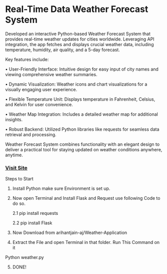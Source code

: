 # Real-Time Data Weather Forecast System















Developed an interactive Python-based Weather Forecast System that provides real-time weather updates for cities worldwide. Leveraging API integration, the app fetches and displays crucial weather data, including temperature, humidity, air quality, and a 5-day forecast.<br>























Key features include:<br>







• User-Friendly Interface: Intuitive design for easy input of city names and viewing comprehensive weather summaries.<br>







• Dynamic Visualization: Weather icons and chart visualizations for a visually engaging user experience.<br>







• Flexible Temperature Unit: Displays temperature in Fahrenheit, Celsius, and Kelvin for user convenience.<br>







• Weather Map Integration: Includes a detailed weather map for additional insights.<br>







• Robust Backend: Utilized Python libraries like requests for seamless data retrieval and processing.<br>















Weather Forecast System combines functionality with an elegant design to deliver a practical tool for staying updated on weather conditions anywhere, anytime.<br>















### [Visit Site](https://arihantjain.pythonanywhere.com/)















Steps to Start 







1.	Install Python make sure Environment is set up.







2.	Now open Terminal and Install Flask and Request use following Code to do so.







   







      2.1 pip install requests <br>







      2.2 pip install Flask















3.	 Now Download from arihantjain-aj/Weather-Application 







4.	Extract the File and open Terminal in that folder. Run This Command on it 















Python weather.py















5.	DONE!

